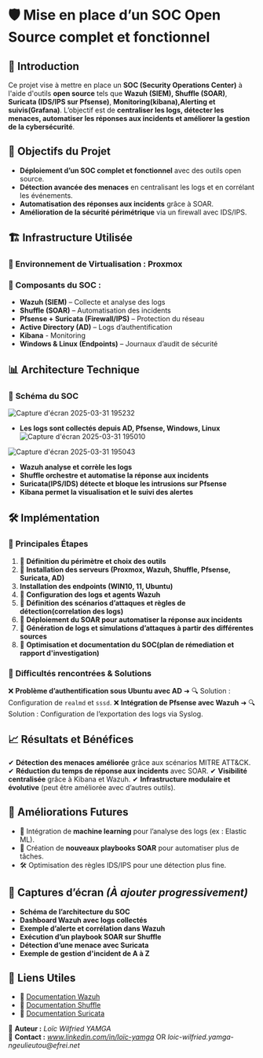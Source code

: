 # 🛡️ Mise en place d’un SOC Open Source complet et fonctionnel

## 📌 Introduction
Ce projet vise à mettre en place un **SOC (Security Operations Center)** à l'aide d'outils **open source** tels que **Wazuh (SIEM), Shuffle (SOAR)**, **Suricata (IDS/IPS sur Pfsense)**, **Monitoring(kibana),Alerting et suivis(Grafana)**. L’objectif est de **centraliser les logs, détecter les menaces, automatiser les réponses aux incidents et améliorer la gestion de la cybersécurité**.

## 🚀 Objectifs du Projet
- **Déploiement d’un SOC complet et fonctionnel** avec des outils open source.
- **Détection avancée des menaces** en centralisant les logs et en corrélant les événements.
- **Automatisation des réponses aux incidents** grâce à SOAR.
- **Amélioration de la sécurité périmétrique** via un firewall avec IDS/IPS.

## 🏗️ Infrastructure Utilisée
### 🔹 Environnement de Virtualisation : **Proxmox**
### 🔹 Composants du SOC :
- **Wazuh (SIEM)** – Collecte et analyse des logs
- **Shuffle (SOAR)** – Automatisation des incidents
- **Pfsense + Suricata (Firewall/IPS)** – Protection du réseau
- **Active Directory (AD)** – Logs d’authentification
- **Kibana** - Monitoring
- **Windows & Linux (Endpoints)** – Journaux d’audit de sécurité

## 📊 Architecture Technique
### 📌 **Schéma du SOC**

![Capture d'écran 2025-03-31 195232](https://github.com/user-attachments/assets/134ba8d5-f7e8-4f39-b7ab-fd41d0f0551d)


- **Les logs sont collectés depuis AD, Pfsense, Windows, Linux**
![Capture d'écran 2025-03-31 195010](https://github.com/user-attachments/assets/226cdd7c-bea3-4ade-b90c-8bab664b3c3c)

![Capture d'écran 2025-03-31 195043](https://github.com/user-attachments/assets/3baab0ee-de2f-4480-83dd-4b2d7aab0bf5)

  
- **Wazuh analyse et corrèle les logs**
- **Shuffle orchestre et automatise la réponse aux incidents**
- **Suricata(IPS/IDS) détecte et bloque les intrusions sur Pfsense**
- **Kibana permet la visualisation et le suivi des alertes**

## 🛠️ Implémentation
### 🔹 **Principales Étapes**
1. 📌 **Définition du périmètre et choix des outils**
2. 📌 **Installation des serveurs (Proxmox, Wazuh, Shuffle, Pfsense, Suricata, AD)**
3. **Installation des endpoints (WIN10, 11, Ubuntu)**
4. 📌 **Configuration des logs et agents Wazuh**
5. 📌 **Définition des scénarios d’attaques et règles de détection(correlation des logs)**
6. 📌 **Déploiement du SOAR pour automatiser la réponse aux incidents**
7. 📌 **Génération de logs et simulations d’attaques à partir des différentes sources**
8. 📌 **Optimisation et documentation du SOC(plan de rémediation et rapport d'investigation)**

### 🔹 **Difficultés rencontrées & Solutions**
❌ **Problème d’authentification sous Ubuntu avec AD** ➜ 🔍 Solution : Configuration de `realmd` et `sssd`.
❌ **Intégration de Pfsense avec Wazuh** ➜ 🔍 Solution : Configuration de l’exportation des logs via Syslog.

## 📈 Résultats et Bénéfices
✔ **Détection des menaces améliorée** grâce aux scénarios MITRE ATT&CK.
✔ **Réduction du temps de réponse aux incidents** avec SOAR.
✔ **Visibilité centralisée** grâce à Kibana et Wazuh.
✔ **Infrastructure modulaire et évolutive** (peut être améliorée avec d’autres outils).

## 🔮 Améliorations Futures
- 🔄 Intégration de **machine learning** pour l’analyse des logs (ex : Elastic ML).
- 🔧 Création de **nouveaux playbooks SOAR** pour automatiser plus de tâches.
- 🛠️ Optimisation des règles IDS/IPS pour une détection plus fine.

## 📸 Captures d’écran *(À ajouter progressivement)*
- **Schéma de l’architecture du SOC**
- **Dashboard Wazuh avec logs collectés**
- **Exemple d’alerte et corrélation dans Wazuh**
- **Exécution d’un playbook SOAR sur Shuffle**
- **Détection d’une menace avec Suricata**
- **Exemple de gestion d'incident de A à Z**

## 🔗 Liens Utiles
- 📖 [Documentation Wazuh](https://documentation.wazuh.com/)
- 📖 [Documentation Shuffle](https://shuffler.io/docs)
- 📖 [Documentation Suricata](https://suricata.io/documentation/)



📌 **Auteur :** *Loïc Wilfried YAMGA*  
📌 **Contact :** *www.linkedin.com/in/loïc-yamga* OR _loic-wilfried.yamga-ngeulieutou@efrei.net_
